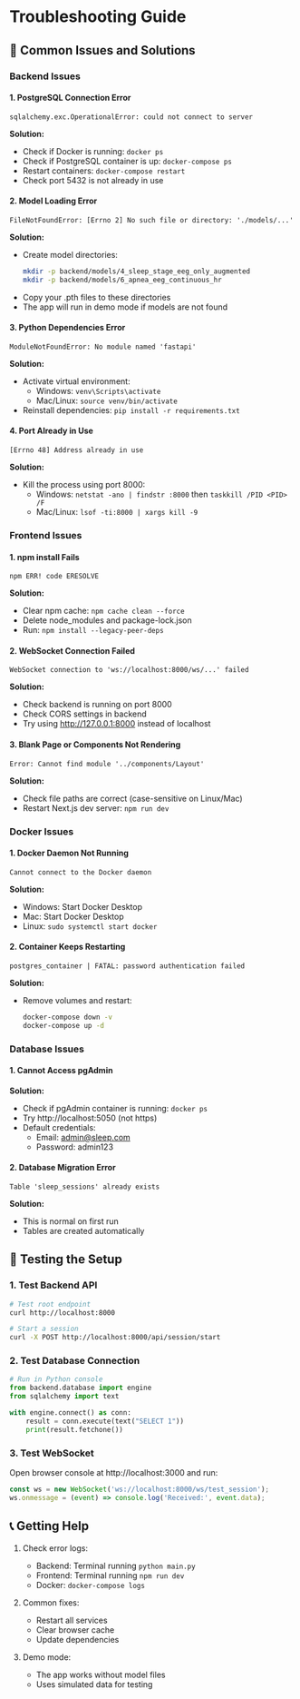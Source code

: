 # Troubleshooting Guide

## 🔧 Common Issues and Solutions

### Backend Issues

#### 1. PostgreSQL Connection Error
```
sqlalchemy.exc.OperationalError: could not connect to server
```

**Solution:**
- Check if Docker is running: `docker ps`
- Check if PostgreSQL container is up: `docker-compose ps`
- Restart containers: `docker-compose restart`
- Check port 5432 is not already in use

#### 2. Model Loading Error
```
FileNotFoundError: [Errno 2] No such file or directory: './models/...'
```

**Solution:**
- Create model directories:
  ```bash
  mkdir -p backend/models/4_sleep_stage_eeg_only_augmented
  mkdir -p backend/models/6_apnea_eeg_continuous_hr
  ```
- Copy your .pth files to these directories
- The app will run in demo mode if models are not found

#### 3. Python Dependencies Error
```
ModuleNotFoundError: No module named 'fastapi'
```

**Solution:**
- Activate virtual environment:
  - Windows: `venv\Scripts\activate`
  - Mac/Linux: `source venv/bin/activate`
- Reinstall dependencies: `pip install -r requirements.txt`

#### 4. Port Already in Use
```
[Errno 48] Address already in use
```

**Solution:**
- Kill the process using port 8000:
  - Windows: `netstat -ano | findstr :8000` then `taskkill /PID <PID> /F`
  - Mac/Linux: `lsof -ti:8000 | xargs kill -9`

### Frontend Issues

#### 1. npm install Fails
```
npm ERR! code ERESOLVE
```

**Solution:**
- Clear npm cache: `npm cache clean --force`
- Delete node_modules and package-lock.json
- Run: `npm install --legacy-peer-deps`

#### 2. WebSocket Connection Failed
```
WebSocket connection to 'ws://localhost:8000/ws/...' failed
```

**Solution:**
- Check backend is running on port 8000
- Check CORS settings in backend
- Try using http://127.0.0.1:8000 instead of localhost

#### 3. Blank Page or Components Not Rendering
```
Error: Cannot find module '../components/Layout'
```

**Solution:**
- Check file paths are correct (case-sensitive on Linux/Mac)
- Restart Next.js dev server: `npm run dev`

### Docker Issues

#### 1. Docker Daemon Not Running
```
Cannot connect to the Docker daemon
```

**Solution:**
- Windows: Start Docker Desktop
- Mac: Start Docker Desktop
- Linux: `sudo systemctl start docker`

#### 2. Container Keeps Restarting
```
postgres_container | FATAL: password authentication failed
```

**Solution:**
- Remove volumes and restart:
  ```bash
  docker-compose down -v
  docker-compose up -d
  ```

### Database Issues

#### 1. Cannot Access pgAdmin
**Solution:**
- Check if pgAdmin container is running: `docker ps`
- Try http://localhost:5050 (not https)
- Default credentials:
  - Email: admin@sleep.com
  - Password: admin123

#### 2. Database Migration Error
```
Table 'sleep_sessions' already exists
```

**Solution:**
- This is normal on first run
- Tables are created automatically

## 🧪 Testing the Setup

### 1. Test Backend API
```bash
# Test root endpoint
curl http://localhost:8000

# Start a session
curl -X POST http://localhost:8000/api/session/start
```

### 2. Test Database Connection
```python
# Run in Python console
from backend.database import engine
from sqlalchemy import text

with engine.connect() as conn:
    result = conn.execute(text("SELECT 1"))
    print(result.fetchone())
```

### 3. Test WebSocket
Open browser console at http://localhost:3000 and run:
```javascript
const ws = new WebSocket('ws://localhost:8000/ws/test_session');
ws.onmessage = (event) => console.log('Received:', event.data);
```

## 📞 Getting Help

1. Check error logs:
   - Backend: Terminal running `python main.py`
   - Frontend: Terminal running `npm run dev`
   - Docker: `docker-compose logs`

2. Common fixes:
   - Restart all services
   - Clear browser cache
   - Update dependencies

3. Demo mode:
   - The app works without model files
   - Uses simulated data for testing